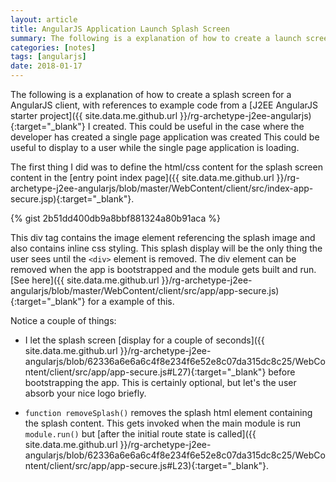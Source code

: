 ```yaml
---
layout: article
title: AngularJS Application Launch Splash Screen
summary: The following is a explanation of how to create a launch screen (or splash screen) for a AngularJS user interface.
categories: [notes]
tags: [angularjs]
date: 2018-01-17
---
```


The following is a explanation of how to create a splash screen for a AngularJS client, with references to example code from a [J2EE AngularJS starter project]({{ site.data.me.github.url }}/rg-archetype-j2ee-angularjs){:target="_blank"} I created. This could be useful in the case where the developer has created a single page application was created
This could be useful to display to a user while the single page application is loading.

The first thing I did was to define the html/css content for the splash screen content in the [entry point index page]({{ site.data.me.github.url }}/rg-archetype-j2ee-angularjs/blob/master/WebContent/client/src/index-app-secure.jsp){:target="_blank"}.

{% gist 2b51dd400db9a8bbf881324a80b91aca %}

This div tag contains the image element referencing the splash image and also contains inline css styling.  This splash display will be the only thing the user sees until the ```<div>``` element is removed.  The div element can be removed when the app is bootstrapped and the module gets built and run.  [See here]({{ site.data.me.github.url }}/rg-archetype-j2ee-angularjs/blob/master/WebContent/client/src/app/app-secure.js){:target="_blank"} for a example of this.

Notice a couple of things:

* I let the splash screen [display for a couple of seconds]({{ site.data.me.github.url }}/rg-archetype-j2ee-angularjs/blob/62336a6e6a6c4f8e234f6e52e8c07da315dc8c25/WebContent/client/src/app/app-secure.js#L27){:target="_blank"} before bootstrapping the app.  This is certainly optional, but let's the user absorb your nice logo briefly.

* ```function removeSplash()``` removes the splash html element containing the splash content.  This gets invoked when the main module is run ```module.run()``` but [after the initial route state is called]({{ site.data.me.github.url }}/rg-archetype-j2ee-angularjs/blob/62336a6e6a6c4f8e234f6e52e8c07da315dc8c25/WebContent/client/src/app/app-secure.js#L23){:target="_blank"}.